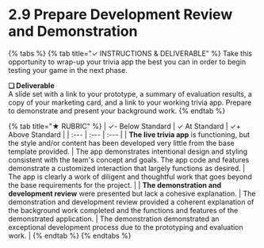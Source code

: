 # 2.9 Prepare Development Review and Demonstration

{% tabs %}
{% tab title="✓  INSTRUCTIONS & DELIVERABLE" %}
Take this opportunity to wrap-up your trivia app the best you can in order to begin testing your game in the next phase.

**❏ Deliverable**  
A slide set with a link to your prototype, a summary of evaluation results, a copy of your marketing card, and a link to your working trivia app. Prepare to demonstrate and present your background work.
{% endtab %}

{% tab title="★  RUBRIC" %}
| ✓- Below Standard | ✓ At Standard | ✓+ Above Standard |
| :--- | :--- | :--- |
| **The live trivia app** is functioning, but the style and/or content has been developed very little from the base template provided. | The app demonstrates intentional design and styling consistent with the team's concept and goals. The app code and features demonstrate a customized interaction that largely functions as desired. | The app is clearly a work of diligent and thoughtful work that goes beyond the base requirements for the project. |
| **The demonstration and development review** were presented but lack a cohesive explanation. | The demonstration and development review provided a coherent explanation of the background work completed and the functions and features of the demonstrated application. | The demonstration demonstrated an exceptional development process due to the prototyping and evaluation work. |
{% endtab %}
{% endtabs %}

